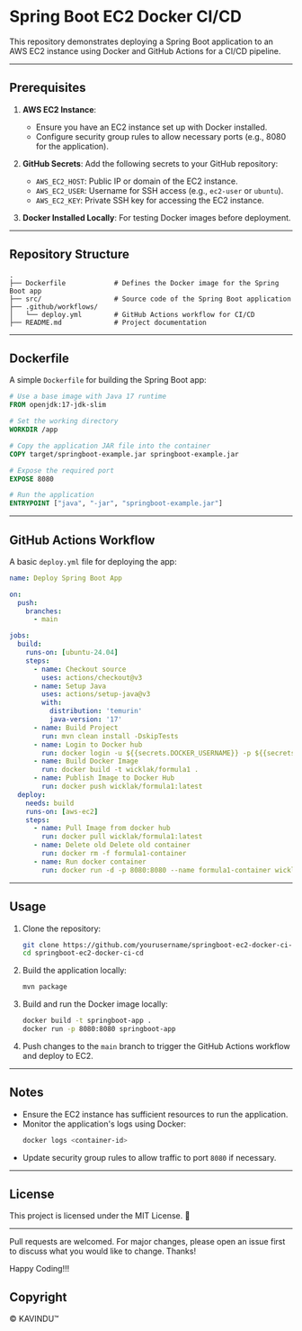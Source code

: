 # Spring Boot EC2 Docker CI/CD

This repository demonstrates deploying a Spring Boot application to an AWS EC2 instance using Docker and GitHub Actions for a CI/CD pipeline.

---

## Prerequisites

1. **AWS EC2 Instance**:
   - Ensure you have an EC2 instance set up with Docker installed.
   - Configure security group rules to allow necessary ports (e.g., 8080 for the application).

2. **GitHub Secrets**:
   Add the following secrets to your GitHub repository:
   - `AWS_EC2_HOST`: Public IP or domain of the EC2 instance.
   - `AWS_EC2_USER`: Username for SSH access (e.g., `ec2-user` or `ubuntu`).
   - `AWS_EC2_KEY`: Private SSH key for accessing the EC2 instance.

3. **Docker Installed Locally**: For testing Docker images before deployment.

---

## Repository Structure

```plaintext
.
├── Dockerfile            # Defines the Docker image for the Spring Boot app
├── src/                  # Source code of the Spring Boot application
├── .github/workflows/
│   └── deploy.yml        # GitHub Actions workflow for CI/CD
├── README.md             # Project documentation
```

---

## Dockerfile

A simple `Dockerfile` for building the Spring Boot app:

```dockerfile
# Use a base image with Java 17 runtime
FROM openjdk:17-jdk-slim

# Set the working directory
WORKDIR /app

# Copy the application JAR file into the container
COPY target/springboot-example.jar springboot-example.jar

# Expose the required port
EXPOSE 8080

# Run the application
ENTRYPOINT ["java", "-jar", "springboot-example.jar"]
```

---

## GitHub Actions Workflow

A basic `deploy.yml` file for deploying the app:

```yaml
name: Deploy Spring Boot App

on:
  push:
    branches:
      - main

jobs:
  build:
    runs-on: [ubuntu-24.04]
    steps:
      - name: Checkout source
        uses: actions/checkout@v3
      - name: Setup Java
        uses: actions/setup-java@v3
        with:
          distribution: 'temurin'
          java-version: '17'
      - name: Build Project
        run: mvn clean install -DskipTests
      - name: Login to Docker hub
        run: docker login -u ${{secrets.DOCKER_USERNAME}} -p ${{secrets.DOCKER_PASSWORD}}
      - name: Build Docker Image
        run: docker build -t wicklak/formula1 .
      - name: Publish Image to Docker Hub
        run: docker push wicklak/formula1:latest
  deploy:
    needs: build
    runs-on: [aws-ec2]
    steps:
      - name: Pull Image from docker hub
        run: docker pull wicklak/formula1:latest
      - name: Delete old Delete old container
        run: docker rm -f formula1-container
      - name: Run docker container
        run: docker run -d -p 8080:8080 --name formula1-container wicklak/formula1

```

---

## Usage

1. Clone the repository:
   ```bash
   git clone https://github.com/yourusername/springboot-ec2-docker-ci-cd.git
   cd springboot-ec2-docker-ci-cd
   ```

2. Build the application locally:
   ```bash
   mvn package
   ```

3. Build and run the Docker image locally:
   ```bash
   docker build -t springboot-app .
   docker run -p 8080:8080 springboot-app
   ```

4. Push changes to the `main` branch to trigger the GitHub Actions workflow and deploy to EC2.

---

## Notes

- Ensure the EC2 instance has sufficient resources to run the application.
- Monitor the application's logs using Docker:
  ```bash
  docker logs <container-id>
  ```
- Update security group rules to allow traffic to port `8080` if necessary.

---

## License

This project is licensed under the MIT License. 🤭

---

Pull requests are welcomed. For major changes, please open an issue first to discuss what you would like to change. Thanks!

Happy Coding!!!

## Copyright
© KAVINDU™

